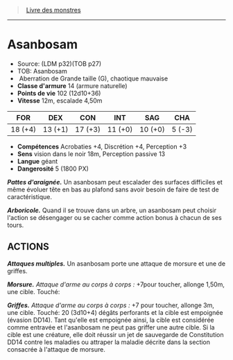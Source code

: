 ﻿> [Livre des monstres](tome_of_beasts.md)

---

# Asanbosam

- Source: (LDM p32)(TOB p27)
- TOB: Asanbosam
-  Aberration de Grande taille (G), chaotique mauvaise
- **Classe d'armure** 14 (armure naturelle)
- **Points de vie** 102 (12d10+36)
- **Vitesse** 12m, escalade 4,50m

|FOR|DEX|CON|INT|SAG|CHA|
|---|---|---|---|---|---|
|18 (+4)|13 (+1)|17 (+3)|11 (+0)|10 (+0)|5 (-3)|

- **Compétences** Acrobaties +4, Discrétion +4, Perception +3
- **Sens** vision dans le noir 18m, Perception passive 13
- **Langue** géant
- **Dangerosité** 5 (1800 PX)

**_Pattes d'araignée._** Un asanbosam peut escalader des surfaces difficiles et même évoluer tête en bas au plafond sans avoir besoin de faire de test de caractéristique.

**_Arboricole._** Quand il se trouve dans un arbre, un asanbosam peut choisir l'action se désengager ou se cacher comme action bonus à chacun de ses tours.

## ACTIONS

**_Attaques multiples._** Un asanbosam porte une attaque de morsure et une de griffes.

**_Morsure._** _Attaque d'arme au corps à corps :_ +7pour toucher, allonge 1,50m, une cible. Touché:

**_Griffes._** _Attaque d'arme au corps à corps :_ +7 pour toucher, allonge 3m, une cible. Touché: 20 (3d10+4) dégâts perforants et la cible est empoignée (évasion DD14). Tant qu'elle est empoignée ainsi, la cible est considérée comme entravée et l'asanbosam ne peut pas griffer une autre cible. Si la cible est une créature, elle doit réussir un jet de sauvegarde de Constitution DD14 contre les maladies ou attraper la maladie décrite dans la section consacrée à l'attaque de morsure.

